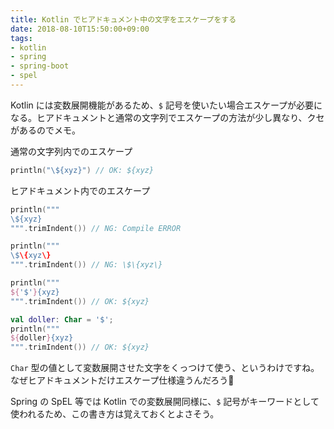 ```yaml
---
title: Kotlin でヒアドキュメント中の文字をエスケープをする
date: 2018-08-10T15:50:00+09:00
tags:
- kotlin
- spring
- spring-boot
- spel
---
```


Kotlin には変数展開機能があるため、`$` 記号を使いたい場合エスケープが必要になる。ヒアドキュメントと通常の文字列でエスケープの方法が少し異なり、クセがあるのでメモ。



通常の文字列内でのエスケープ

```kotlin
println("\${xyz}") // OK: ${xyz}
```



ヒアドキュメント内でのエスケープ

```kotlin
println("""
\${xyz}
""".trimIndent()) // NG: Compile ERROR

println("""
\$\{xyz\}
""".trimIndent()) // NG: \$\{xyz\}

println("""
${'$'}{xyz}
""".trimIndent()) // OK: ${xyz}

val doller: Char = '$';
println("""
${doller}{xyz}
""".trimIndent()) // OK: ${xyz}

```



`Char` 型の値として変数展開させた文字をくっつけて使う、というわけですね。なぜヒアドキュメントだけエスケープ仕様違うんだろう🤔

Spring の SpEL 等では Kotlin での変数展開同様に、`$` 記号がキーワードとして使われるため、この書き方は覚えておくとよさそう。

